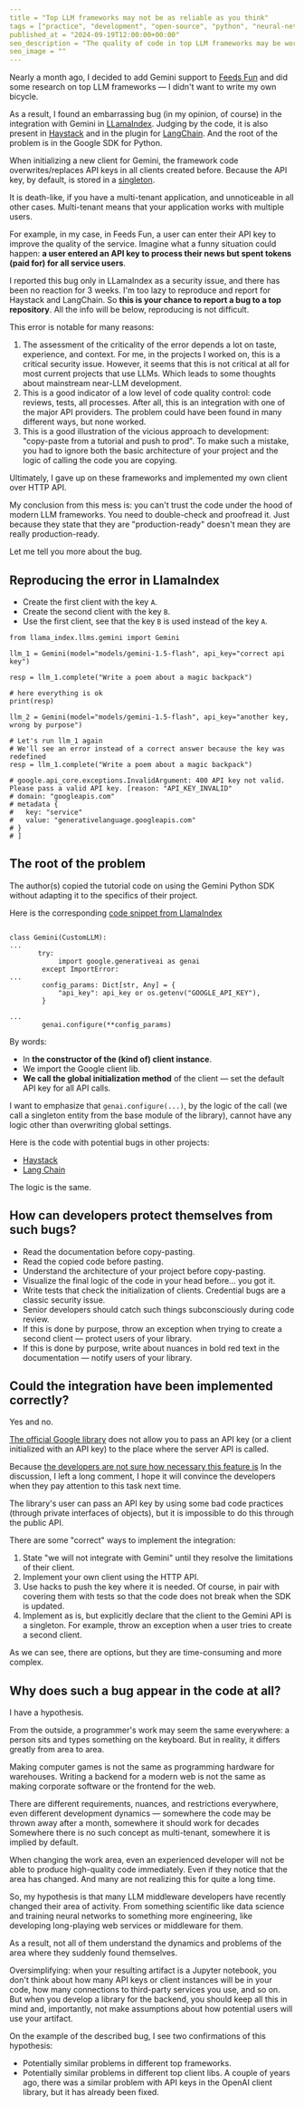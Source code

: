 ```yaml
---
title = "Top LLM frameworks may not be as reliable as you think"
tags = ["practice", "development", "open-source", "python", "neural-networks", "backend"]
published_at = "2024-09-19T12:00:00+00:00"
seo_description = "The quality of code in top LLM frameworks may be worse than you expect from top frameworks."
seo_image = ""
---
```


Nearly a month ago, I decided to add Gemini support to [Feeds Fun](https://feeds.fun/) and did some research on top LLM frameworks — I didn't want to write my own bicycle.

As a result, I found an embarrassing bug (in my opinion, of course) in the integration with Gemini in [LLamaIndex](https://github.com/run-llama/llama_index). Judging by the code, it is also present in [Haystack](https://github.com/deepset-ai/haystack-core-integrations) and in the plugin for [LangChain](https://github.com/langchain-ai/langchain-google). And the root of the problem is in the Google SDK for Python.

When initializing a new client for Gemini, the framework code overwrites/replaces API keys in all clients created before. Because the API key, by default, is stored in a [singleton](https://en.wikipedia.org/wiki/Singleton_pattern).

It is death-like, if you have a multi-tenant application, and unnoticeable in all other cases. Multi-tenant means that your application works with multiple users.

For example, in my case, in Feeds Fun, a user can enter their API key to improve the quality of the service. Imagine what a funny situation could happen: **a user entered an API key to process their news but spent tokens (paid for) for all service users**.

I reported this bug only in LLamaIndex as a security issue, and there has been no reaction for 3 weeks. I'm too lazy to reproduce and report for Haystack and LangChain. So **this is your chance to report a bug to a top repository**. All the info will be below, reproducing is not difficult.

This error is notable for many reasons:

1. The assessment of the criticality of the error depends a lot on taste, experience, and context. For me, in the projects I worked on, this is a critical security issue. However, it seems that this is not critical at all for most current projects that use LLMs. Which leads to some thoughts about mainstream near-LLM development.
2. This is a good indicator of a low level of code quality control: code reviews, tests, all processes. After all, this is an integration with one of the major API providers. The problem could have been found in many different ways, but none worked.
3. This is a good illustration of the vicious approach to development: "copy-paste from a tutorial and push to prod". To make such a mistake, you had to ignore both the basic architecture of your project and the logic of calling the code you are copying.

Ultimately, I gave up on these frameworks and implemented my own client over HTTP API.

My conclusion from this mess is: you can't trust the code under the hood of modern LLM frameworks. You need to double-check and proofread it. Just because they state that they are "production-ready" doesn't mean they are really production-ready.

Let me tell you more about the bug.

<!-- more -->

## Reproducing the error in LlamaIndex

- Create the first client with the key `A`.
- Create the second client with the key `B`.
- Use the first client, see that the key `B` is used instead of the key `A`.

```
from llama_index.llms.gemini import Gemini

llm_1 = Gemini(model="models/gemini-1.5-flash", api_key="correct api key")

resp = llm_1.complete("Write a poem about a magic backpack")

# here everything is ok
print(resp)

llm_2 = Gemini(model="models/gemini-1.5-flash", api_key="another key, wrong by purpose")

# Let's run llm_1 again
# We'll see an error instead of a correct answer because the key was redefined
resp = llm_1.complete("Write a poem about a magic backpack")

# google.api_core.exceptions.InvalidArgument: 400 API key not valid. Please pass a valid API key. [reason: "API_KEY_INVALID"
# domain: "googleapis.com"
# metadata {
#   key: "service"
#   value: "generativelanguage.googleapis.com"
# }
# ]
```

## The root of the problem

The author(s) copied the tutorial code on using the Gemini Python SDK without adapting it to the specifics of their project.

Here is the corresponding [code snippet from LlamaIndex](https://github.com/run-llama/llama_index/blob/6552a926bdf430e86266059091e28495dbd92a43/llama-index-integrations/llms/llama-index-llms-gemini/llama_index/llms/gemini/base.py#L120-L135)

```

class Gemini(CustomLLM):
...
       try:
            import google.generativeai as genai
        except ImportError:
...
        config_params: Dict[str, Any] = {
            "api_key": api_key or os.getenv("GOOGLE_API_KEY"),
        }

...
        genai.configure(**config_params)
```

By words:

- In **the constructor of the (kind of) client instance**.
- We import the Google client lib.
- **We call the global initialization method** of the client — set the default API key for all API calls.

I want to emphasize that `genai.configure(...)`, by the logic of the call (we call a singleton entity from the base module of the library), cannot have any logic other than overwriting global settings.

Here is the code with potential bugs in other projects:

- [Haystack](https://github.com/deepset-ai/haystack-core-integrations/blob/main/integrations/google_ai/src/haystack_integrations/components/generators/google_ai/gemini.py#L93)
- [Lang Chain](https://github.com/langchain-ai/langchain-google/blob/6dfdf9b57aa1f99d9c598a97e5729adb278883cf/libs/genai/langchain_google_genai/llms.py#L224)

The logic is the same.

## How can developers protect themselves from such bugs?

- Read the documentation before copy-pasting.
- Read the copied code before pasting.
- Understand the architecture of your project before copy-pasting.
- Visualize the final logic of the code in your head before... you got it.
- Write tests that check the initialization of clients. Credential bugs are a classic security issue.
- Senior developers should catch such things subconsciously during code review.
- If this is done by purpose, throw an exception when trying to create a second client — protect users of your library.
- If this is done by purpose, write about nuances in bold red text in the documentation — notify users of your library.

## Could the integration have been implemented correctly?

Yes and no.

[The official Google library](https://github.com/google-gemini/generative-ai-python) does not allow you to pass an API key (or a client initialized with an API key) to the place where the server API is called.

Because [the developers are not sure how necessary this feature is](https://github.com/google-gemini/generative-ai-python/issues/136) In the discussion, I left a long comment, I hope it will convince the developers when they pay attention to this task next time.

The library's user can pass an API key by using some bad code practices (through private interfaces of objects), but it is impossible to do this through the public API.

There are some "correct" ways to implement the integration:

1. State "we will not integrate with Gemini" until they resolve the limitations of their client.
2. Implement your own client using the HTTP API.
3. Use hacks to push the key where it is needed. Of course, in pair with covering them with tests so that the code does not break when the SDK is updated.
4. Implement as is, but explicitly declare that the client to the Gemini API is a singleton. For example, throw an exception when a user tries to create a second client.

As we can see, there are options, but they are time-consuming and more complex.

## Why does such a bug appear in the code at all?

I have a hypothesis.

From the outside, a programmer's work may seem the same everywhere: a person sits and types something on the keyboard. But in reality, it differs greatly from area to area.

Making computer games is not the same as programming hardware for warehouses. Writing a backend for a modern web is not the same as making corporate software or the frontend for the web.

There are different requirements, nuances, and restrictions everywhere, even different development dynamics — somewhere the code may be thrown away after a month, somewhere it should work for decades Somewhere there is no such concept as multi-tenant, somewhere it is implied by default.

When changing the work area, even an experienced developer will not be able to produce high-quality code immediately. Even if they notice that the area has changed. And many are not realizing this for quite a long time.

So, my hypothesis is that many LLM middleware developers have recently changed their area of activity. From something scientific like data science and training neural networks to something more engineering, like developing long-playing web services or middleware for them.

As a result, not all of them understand the dynamics and problems of the area where they suddenly found themselves.

Oversimplifying: when your resulting artifact is a Jupyter notebook, you don't think about how many API keys or client instances will be in your code, how many connections to third-party services you use, and so on. But when you develop a library for the backend, you should keep all this in mind and, importantly, not make assumptions about how potential users will use your artifact.

On the example of the described bug, I see two confirmations of this hypothesis:

- Potentially similar problems in different top frameworks.
- Potentially similar problems in different top client libs. A couple of years ago, there was a similar problem with API keys in the OpenAI client library, but it has already been fixed.
